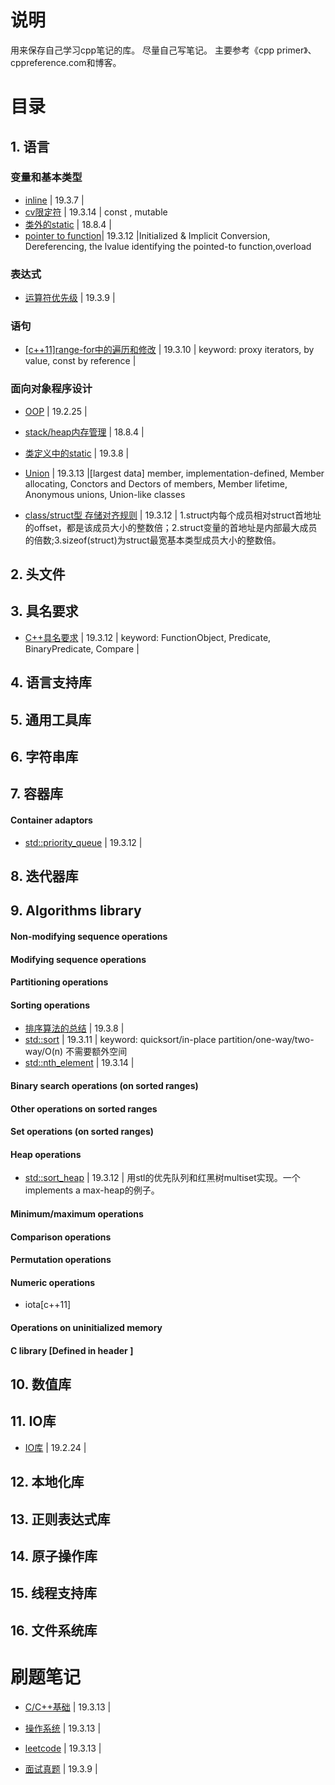 # 说明
用来保存自己学习cpp笔记的库。
尽量自己写笔记。
主要参考《cpp primer》、cppreference.com和博客。


# 目录

## 1. 语言

### 变量和基本类型
- [inline](https://github.com/hoshinotsuki/CppPrimer/blob/master/Inline.md) | 19.3.7 | 
- [cv限定符](https://github.com/hoshinotsuki/CppPrimer/blob/master/cv%20(const%20and%20volatile)%20type%20qualifiers.md) | 19.3.14 | const , mutable
- [类外的static](https://github.com/hoshinotsuki/CppPrimer/blob/master/stack&heap.md) | 18.8.4 |
- [pointer to function](https://github.com/hoshinotsuki/CppPrimer/blob/master/Pointer%20declaration.md)| 19.3.12 |Initialized & Implicit Conversion,  Dereferencing, the lvalue identifying the pointed-to function,overload

### 表达式
- [运算符优先级](https://github.com/hoshinotsuki/CppPrimer/blob/master/Operator.md) | 19.3.9 | 

### 语句
- [[c++11]range-for中的遍历和修改](https://github.com/hoshinotsuki/CppPrimer/blob/master/range-for.md) | 19.3.10 | keyword: proxy iterators, by value, const by reference |

### 面向对象程序设计

- [OOP](https://github.com/hoshinotsuki/CppPrimer/blob/master/OOP.md) | 19.2.25 | 
- [stack/heap内存管理](https://github.com/hoshinotsuki/CppPrimer/blob/master/stack&heap.md) | 18.8.4 |

- [类定义中的static](https://github.com/hoshinotsuki/CppPrimer/blob/master/static.md) | 19.3.8 |

- [Union](https://github.com/hoshinotsuki/CppPrimer/blob/master/Union.md) | 19.3.13 |[largest data] member, implementation-defined, Member allocating, Conctors and Dectors of members, Member lifetime, Anonymous unions, Union-like classes
- [class/struct型 存储对齐规则](https://github.com/hoshinotsuki/CppPrimer/blob/master/sizeof(struct).md) | 19.3.12 | 1.struct内每个成员相对struct首地址的offset，都是该成员大小的整数倍；2.struct变量的首地址是内部最大成员的倍数;3.sizeof(struct)为struct最宽基本类型成员大小的整数倍。

## 2. 头文件

## 3. 具名要求
- [C++具名要求](https://github.com/hoshinotsuki/CppPrimer/blob/master/Cpp_named_requirements.md) | 19.3.12 |  keyword: FunctionObject, Predicate, BinaryPredicate, Compare |
## 4. 语言支持库

## 5. 通用工具库

## 6. 字符串库

## 7. 容器库

#### Container adaptors
- [std::priority_queue](https://github.com/hoshinotsuki/CppPrimer/blob/master/Algorithm/priority_queue.md) | 19.3.12 |

## 8. 迭代器库

## 9. Algorithms library
#### Non-modifying sequence operations
#### Modifying sequence operations
#### Partitioning operations
#### Sorting operations
- [排序算法的总结](https://github.com/hoshinotsuki/CppPrimer/blob/master/Algorithm/Sort.md) | 19.3.8 | 
- [std::sort](https://github.com/hoshinotsuki/CppPrimer/blob/master/quickSort.md) | 19.3.11 | keyword: quicksort/in-place partition/one-way/two-way/O(n) 不需要额外空间  
- [std::nth_element](https://github.com/hoshinotsuki/CppPrimer/blob/master/Algorithm/nth_element.md) | 19.3.14 |
#### Binary search operations (on sorted ranges)
#### Other operations on sorted ranges
#### Set operations (on sorted ranges)
#### Heap operations
- [std::sort_heap](https://github.com/hoshinotsuki/CppPrimer/blob/master/sort_heap.md) | 19.3.12 | 用stl的优先队列和红黑树multiset实现。一个implements a max-heap的例子。
#### Minimum/maximum operations
#### Comparison operations
#### Permutation operations
#### Numeric operations
- iota[c++11]
#### Operations on uninitialized memory
#### C library [Defined in header <cstdlib>]
## 10. 数值库

## 11. IO库 
- [IO库](https://github.com/hoshinotsuki/CppPrimer/blob/master/IO.md) | 19.2.24 |

## 12. 本地化库

## 13. 正则表达式库

## 14. 原子操作库

## 15. 线程支持库

## 16. 文件系统库



# 刷题笔记
- [C/C++基础](https://github.com/hoshinotsuki/CppPrimer/blob/master/Exersice.md) | 19.3.13 |

- [操作系统](https://github.com/hoshinotsuki/CppPrimer/blob/master/%E6%93%8D%E4%BD%9C%E7%B3%BB%E7%BB%9F.md) | 19.3.13 |

- [leetcode](https://github.com/hoshinotsuki/leetcodeSolution)  | 19.3.13 |

- [面试真题](https://github.com/hoshinotsuki/CppPrimer/blob/master/%E7%9C%9F%E9%A2%98.md)  | 19.3.9 |

